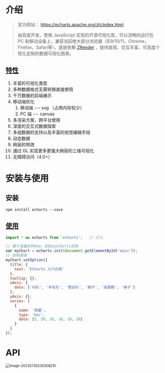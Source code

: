 # 介绍

> 官方网站： https://echarts.apache.org/zh/index.html
>
> 由百度开发，使用 JavaScript 实现的开源可视化库，可以流畅的运行在 PC 和移动设备上，兼容当前绝大部分浏览器（IE9/10/11，Chrome，Firefox，Safari等），底层依赖 [ZRender](https://ecomfe.github.io/zrender-doc/public/) ，提供直观、交互丰富、可高度个性化定制的数据可视化图表。

## [特性](https://echarts.apache.org/zh/feature.html)

1. 丰富的可视化类型
2. 多种数据格式无需转换直接使用
3. 千万数据的前端展示
4. 移动端优化
   1. 移动端 --- svg （占用内存较少）
   2. PC 端 --- canvas 
5. 多渲染方案，跨平台使用
6. 深度的交互式数据探索
7. 多组数据的支持以及丰富的视觉编辑手段
8. 动态数据
9. 绚丽的特效
10. 通过 GL 实现更多更强大绚丽的三维可视化
11. 无障碍访问（4.0+）



# 安装与使用

## 安装

```she
npm install echarts --save
```



## [使用](https://echarts.apache.org/handbook/zh/basics/import/)

```js
import * as echarts from 'echarts';   // 引入

// 基于准备好的dom，初始化echarts实例
var myChart = echarts.init(document.getElementById('main'));
// 绘制图表
myChart.setOption({
  title: {
    text: 'ECharts 入门示例'
  },
  tooltip: {},
  xAxis: {
    data: ['衬衫', '羊毛衫', '雪纺衫', '裤子', '高跟鞋', '袜子']
  },
  yAxis: {},
  series: [
    {
      name: '销量',
      type: 'bar',
      data: [5, 20, 36, 10, 10, 20]
    }
  ]
});
```



# API

<img src="https://gitee.com/luying61/note-pic/raw/master/picture/image-20230730235308215.png" alt="image-20230730235308215" style="zoom: 80%;" />

